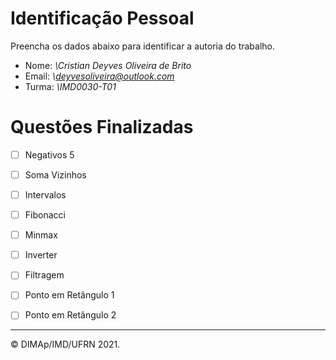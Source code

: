 ﻿# Identificação Pessoal

Preencha os dados abaixo para identificar a autoria do trabalho.

- Nome: *\Cristian Deyves Oliveira de Brito*
- Email: *\deyvesoliveira@outlook.com*
- Turma: *\IMD0030-T01*

# Questões Finalizadas

- [ ] Negativos 5
- [ ] Soma Vizinhos
- [ ] Intervalos
- [ ] Fibonacci
- [ ] Minmax
- [ ] Inverter
- [ ] Filtragem
- [ ] Ponto em Retângulo 1
- [ ] Ponto em Retângulo 2


--------
&copy; DIMAp/IMD/UFRN 2021.
